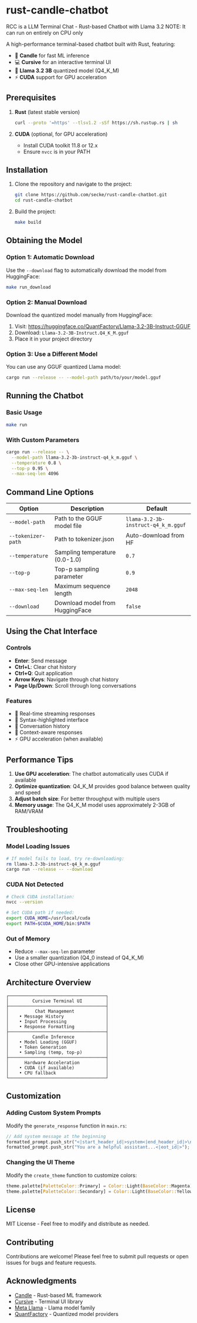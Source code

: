 # rust-candle-chatbot
RCC is a LLM Terminal Chat - Rust-based Chatbot with Llama 3.2
NOTE: It can run on entirely on CPU only

A high-performance terminal-based chatbot built with Rust, featuring:
- 🚀 **Candle** for fast ML inference
- 💻 **Cursive** for an interactive terminal UI
- 🤖 **Llama 3.2 3B** quantized model (Q4_K_M)
- ⚡ **CUDA** support for GPU acceleration

## Prerequisites

1. **Rust** (latest stable version)
   ```bash
   curl --proto '=https' --tlsv1.2 -sSf https://sh.rustup.rs | sh
   ```

2. **CUDA** (optional, for GPU acceleration)
   - Install CUDA toolkit 11.8 or 12.x
   - Ensure `nvcc` is in your PATH

## Installation

1. Clone the repository and navigate to the project:
   ```bash
   git clone https://github.com/secke/rust-candle-chatbot.git
   cd rust-candle-chatbot
   ```


2. Build the project:
   ```bash
   make build
   ```

## Obtaining the Model

### Option 1: Automatic Download
Use the `--download` flag to automatically download the model from HuggingFace:

```bash
make run_download
```

### Option 2: Manual Download
Download the quantized model manually from HuggingFace:

1. Visit: https://huggingface.co/QuantFactory/Llama-3.2-3B-Instruct-GGUF
2. Download: `Llama-3.2-3B-Instruct.Q4_K_M.gguf`
3. Place it in your project directory

### Option 3: Use a Different Model
You can use any GGUF quantized Llama model:

```bash
cargo run --release -- --model-path path/to/your/model.gguf
```

## Running the Chatbot

### Basic Usage
```bash
make run
```

### With Custom Parameters
```bash
cargo run --release -- \
  --model-path llama-3.2-3b-instruct-q4_k_m.gguf \
  --temperature 0.8 \
  --top-p 0.95 \
  --max-seq-len 4096
```

## Command Line Options

| Option | Description | Default |
|--------|-------------|---------|
| `--model-path` | Path to the GGUF model file | `llama-3.2-3b-instruct-q4_k_m.gguf` |
| `--tokenizer-path` | Path to tokenizer.json | Auto-download from HF |
| `--temperature` | Sampling temperature (0.0-1.0) | `0.7` |
| `--top-p` | Top-p sampling parameter | `0.9` |
| `--max-seq-len` | Maximum sequence length | `2048` |
| `--download` | Download model from HuggingFace | `false` |

## Using the Chat Interface

### Controls
- **Enter**: Send message
- **Ctrl+L**: Clear chat history
- **Ctrl+Q**: Quit application
- **Arrow Keys**: Navigate through chat history
- **Page Up/Down**: Scroll through long conversations

### Features
- 📝 Real-time streaming responses
- 🎨 Syntax-highlighted interface
- 💾 Conversation history
- 🔄 Context-aware responses
- ⚡ GPU acceleration (when available)

## Performance Tips

1. **Use GPU acceleration**: The chatbot automatically uses CUDA if available
2. **Optimize quantization**: Q4_K_M provides good balance between quality and speed
3. **Adjust batch size**: For better throughput with multiple users
4. **Memory usage**: The Q4_K_M model uses approximately 2-3GB of RAM/VRAM

## Troubleshooting

### Model Loading Issues
```bash
# If model fails to load, try re-downloading:
rm llama-3.2-3b-instruct-q4_k_m.gguf
cargo run --release -- --download
```

### CUDA Not Detected
```bash
# Check CUDA installation:
nvcc --version

# Set CUDA path if needed:
export CUDA_HOME=/usr/local/cuda
export PATH=$CUDA_HOME/bin:$PATH
```

### Out of Memory
- Reduce `--max-seq-len` parameter
- Use a smaller quantization (Q4_0 instead of Q4_K_M)
- Close other GPU-intensive applications

## Architecture Overview

```
┌─────────────────────────────────────┐
│         Cursive Terminal UI         │
├─────────────────────────────────────┤
│          Chat Management            │
│    • Message History                │
│    • Input Processing               │
│    • Response Formatting            │
├─────────────────────────────────────┤
│         Candle Inference            │
│    • Model Loading (GGUF)           │
│    • Token Generation               │
│    • Sampling (temp, top-p)         │
├─────────────────────────────────────┤
│      Hardware Acceleration          │
│    • CUDA (if available)            │
│    • CPU fallback                   │
└─────────────────────────────────────┘
```

## Customization

### Adding Custom System Prompts
Modify the `generate_response` function in `main.rs`:

```rust
// Add system message at the beginning
formatted_prompt.push_str("<|start_header_id|>system<|end_header_id|>\n\n");
formatted_prompt.push_str("You are a helpful assistant...<|eot_id|>");
```

### Changing the UI Theme
Modify the `create_theme` function to customize colors:

```rust
theme.palette[PaletteColor::Primary] = Color::Light(BaseColor::Magenta);
theme.palette[PaletteColor::Secondary] = Color::Light(BaseColor::Yellow);
```

## License

MIT License - Feel free to modify and distribute as needed.

## Contributing

Contributions are welcome! Please feel free to submit pull requests or open issues for bugs and feature requests.

## Acknowledgments

- [Candle](https://github.com/huggingface/candle) - Rust-based ML framework
- [Cursive](https://github.com/gyscos/cursive) - Terminal UI library
- [Meta Llama](https://ai.meta.com/llama/) - Llama model family
- [QuantFactory](https://huggingface.co/QuantFactory) - Quantized model providers